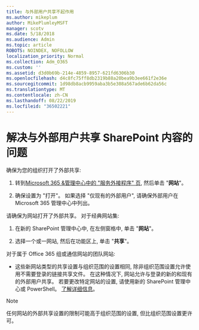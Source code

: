 ```yaml
---
title: 与外部用户共享不起作用
ms.author: mikeplum
author: MikePlumleyMSFT
manager: scotv
ms.date: 5/18/2018
ms.audience: Admin
ms.topic: article
ROBOTS: NOINDEX, NOFOLLOW
localization_priority: Normal
ms.collection: Adm_O365
ms.custom: ''
ms.assetid: d3d0b69b-214e-4859-8957-621fd6306b30
ms.openlocfilehash: d4c8fc75ff8db2319b88a20bea9b3ee661f2e36e
ms.sourcegitcommit: 1d98db8acb9959aba3b5e308a567ade6b62da56c
ms.translationtype: MT
ms.contentlocale: zh-CN
ms.lasthandoff: 08/22/2019
ms.locfileid: "36502221"
---
```

# <a name="fix-problems-sharing-sharepoint-content-with-external-users"></a>解决与外部用户共享 SharePoint 内容的问题

确保为您的组织打开了外部共享:
  
1. 转到[Microsoft 365 &amp;管理中心中的 "服务外接程序" 页](https://portal.office.com/adminportal/home#/Settings/ServicesAndAddIns), 然后单击 "**网站**"。
    
2. 确保设置为 "打开"。 如果选择 "仅现有的外部用户", 请确保外部用户在 Microsoft 365 管理中心中列出。
    
请确保为网站打开了外部共享。 对于经典网站集:
  
1. 在新的 SharePoint 管理中心中, 在左侧窗格中, 单击 "**网站**"。
    
2. 选择一个或一网站, 然后在功能区上, 单击 "**共享**"。
    
对于属于 Office 365 组或通信网站的团队网站:
  
- 这些新网站类型的共享设置与组织范围的设置相同, 除非组织范围设置允许使用不需要登录的链接共享文件。 在这种情况下, 网站允许与登录的新的和现有的外部用户共享。 若要更改特定网站的设置, 请使用新的 SharePoint 管理中心或 PowerShell。 [了解详细信息](https://go.microsoft.com/fwlink/?linkid=871863)。
    
> [!NOTE]
> 任何网站的外部共享设置的限制可能高于组织范围的设置, 但比组织范围设置更许可。 
  

